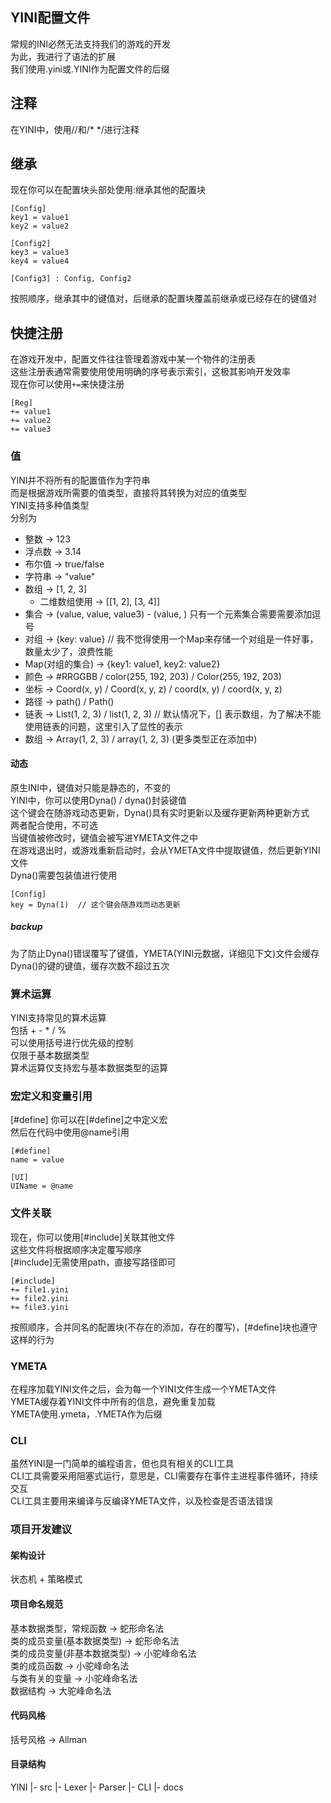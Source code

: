 ## YINI配置文件
常规的INI必然无法支持我们的游戏的开发  
为此，我进行了语法的扩展  
我们使用.yini或.YINI作为配置文件的后缀  

## 注释
在YINI中，使用//和/* */进行注释  

## 继承
现在你可以在配置块头部处使用:继承其他的配置块  

```YINI
[Config]
key1 = value1
key2 = value2

[Config2]
key3 = value3
key4 = value4

[Config3] : Config, Config2
```
按照顺序，继承其中的键值对，后继承的配置块覆盖前继承或已经存在的键值对  

## 快捷注册
在游戏开发中，配置文件往往管理着游戏中某一个物件的注册表  
这些注册表通常需要使用使用明确的序号表示索引，这极其影响开发效率  
现在你可以使用`+=`来快捷注册  

```YINI
[Reg]
+= value1
+= value2
+= value3
```

### 值
YINI并不将所有的配置值作为字符串  
而是根据游戏所需要的值类型，直接将其转换为对应的值类型  
YINI支持多种值类型  
分别为  
- 整数  ->  123
- 浮点数  ->  3.14  
- 布尔值  ->  true/false  
- 字符串  ->  "value"
- 数组  ->  [1, 2, 3]  
    - 二维数组使用  ->  [[1, 2], [3, 4]]  
- 集合 -> (value, value, value3)
            - (value, ) 只有一个元素集合需要需要添加逗号
- 对组  ->  {key: value}  // 我不觉得使用一个Map来存储一个对组是一件好事，数量太少了，浪费性能
- Map(对组的集合)  ->  {key1: value1, key2: value2}
- 颜色  ->  #RRGGBB / color(255, 192, 203) / Color(255, 192, 203)
- 坐标  ->  Coord(x, y) / Coord(x, y, z) / coord(x, y) / coord(x, y, z)  
- 路径  ->  path() / Path()  
- 链表  ->  List(1, 2, 3) / list(1, 2, 3)  // 默认情况下，[] 表示数组，为了解决不能使用链表的问题，这里引入了显性的表示
- 数组  ->  Array(1, 2, 3) / array(1, 2, 3)
(更多类型正在添加中)  

#### 动态
原生INI中，键值对只能是静态的，不变的  
YINI中，你可以使用Dyna() / dyna()封装键值  
这个键会在随游戏动态更新，Dyna()具有实时更新以及缓存更新两种更新方式  
两者配合使用，不可选  
当键值被修改时，键值会被写进YMETA文件之中  
在游戏退出时，或游戏重新启动时，会从YMETA文件中提取键值，然后更新YINI文件  
Dyna()需要包装值进行使用  

```YINI
[Config]
key = Dyna(1)  // 这个键会随游戏而动态更新
```

##### backup
为了防止Dyna()错误覆写了键值，YMETA(YINI元数据，详细见下文)文件会缓存Dyna()的键的键值，缓存次数不超过五次  

### 算术运算
YINI支持常见的算术运算  
包括 + - * / %  
可以使用括号进行优先级的控制  
仅限于基本数据类型  
算术运算仅支持宏与基本数据类型的运算  

### 宏定义和变量引用
[#define]
你可以在[#define]之中定义宏  
然后在代码中使用@name引用  

```YINI
[#define]
name = value

[UI]
UIName = @name
```

### 文件关联
现在，你可以使用[#include]关联其他文件  
这些文件将根据顺序决定覆写顺序  
[#include]无需使用path，直接写路径即可  

```YINI
[#include]
+= file1.yini
+= file2.yini
+= file3.yini
```

按照顺序，合并同名的配置块(不存在的添加，存在的覆写)，[#define]块也遵守这样的行为  

### YMETA
在程序加载YINI文件之后，会为每一个YINI文件生成一个YMETA文件  
YMETA缓存着YINI文件中所有的信息，避免重复加载  
YMETA使用.ymeta，.YMETA作为后缀  

### CLI
虽然YINI是一门简单的编程语言，但也具有相关的CLI工具  
CLI工具需要采用阻塞式运行，意思是，CLI需要存在事件主进程事件循环，持续交互  
CLI工具主要用来编译与反编译YMETA文件，以及检查是否语法错误  

### 项目开发建议
#### 架构设计
状态机 + 策略模式  

#### 项目命名规范
基本数据类型，常规函数  ->  蛇形命名法  
类的成员变量(基本数据类型)  ->  蛇形命名法  
类的成员变量(非基本数据类型)  ->  小驼峰命名法  
类的成员函数  ->  小驼峰命名法  
与类有关的变量  ->  小驼峰命名法  
数据结构  ->  大驼峰命名法  

#### 代码风格
括号风格  ->  Allman  

#### 目录结构
YINI
    |- src
        |- Lexer
        |- Parser
        |- CLI
    |- docs
